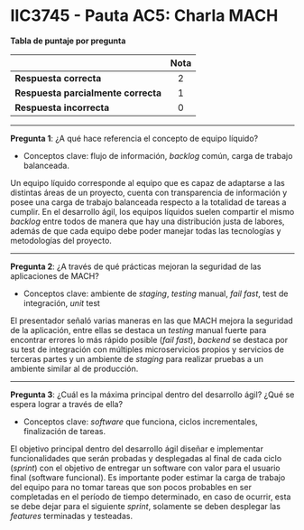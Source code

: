 # IIC3745 - Pauta AC5: Charla MACH

**Tabla de puntaje por pregunta**

|  | **Nota** |
|---------------------------------|:----------:|
| **Respuesta correcta** | 2 |
| **Respuesta parcialmente correcta** | 1 |
| **Respuesta incorrecta** | 0 |

---

**Pregunta 1**: ¿A qué hace referencia el concepto de equipo líquido?

* Conceptos clave: flujo de información, _backlog_ común, carga de trabajo balanceada.

Un equipo líquido corresponde al equipo que es capaz de adaptarse a las distintas áreas de un proyecto, cuenta con transparencia de información y posee una carga de trabajo balanceada respecto a la totalidad de tareas a cumplir. En el desarrollo ágil, los equipos líquidos suelen compartir el mismo _backlog_ entre todos de manera que hay una distribución justa de labores, además de que cada equipo debe poder manejar todas las tecnologías y metodologías del proyecto.

---

**Pregunta 2**: ¿A través de qué prácticas mejoran la seguridad de las aplicaciones de MACH?

* Conceptos clave: ambiente de _staging_, _testing_ manual, _fail fast_, test de integración, _unit_ test

El presentador señaló varias maneras en las que MACH mejora la seguridad de la aplicación, entre ellas se destaca un _testing_ manual fuerte para encontrar errores lo más rápido posible (_fail fast_), _backend_ se destaca por su test de integración con múltiples microservicios propios y servicios de terceras partes y un ambiente de _staging_ para realizar pruebas a un ambiente similar al de producción.

---

**Pregunta 3**: ¿Cuál es la máxima principal dentro del desarrollo ágil? ¿Qué se espera lograr a través de ella?

* Conceptos clave: _software_ que funciona, ciclos incrementales, finalización de tareas.

El objetivo principal dentro del desarrollo ágil diseñar e implementar funcionalidades que serán probadas y desplegadas al final de cada ciclo (_sprint_) con el objetivo de entregar un software con valor para el usuario final (software funcional). Es importante poder estimar la carga de trabajo del equipo para no tomar tareas que son pocos probables en ser completadas en el período de tiempo determinado, en caso de ocurrir, esta se debe dejar para el siguiente _sprint_, solamente se deben desplegar las _features_ terminadas y testeadas.
